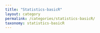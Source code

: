 ```yaml
---
title: "Statistics-basicR"
layout: category
permalink: /categories/statistics-basicR/
taxonomy: statistics-basicR
---
```

